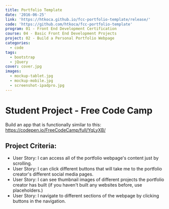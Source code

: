 ```yaml
---
title: Portfolio Template
date: '2016-06-25'
link: 'https://htkoca.github.io/fcc-portfolio-template/release/'
code: 'https://github.com/htkoca/fcc-portfolio-template'
program: 01 - Front End Development Certification
course: 04 - Basic Front End Development Projects
project: 02 - Build a Personal Portfolio Webpage
categories:
  - code
tags:
  - bootstrap
  - jQuery
cover: cover.jpg
images:
  - mockup-tablet.jpg
  - mockup-mobile.jpg
  - screenshot-ipadpro.jpg
---
```

# Student Project - Free Code Camp
Build an app that is functionally similar to this: https://codepen.io/FreeCodeCamp/full/YqLyXB/

## Project Criteria:
* User Story: I can access all of the portfolio webpage's content just by scrolling.
* User Story: I can click different buttons that will take me to the portfolio creator's different social media pages.
* User Story: I can see thumbnail images of different projects the portfolio creator has built (if you haven't built any websites before, use placeholders.)
* User Story: I navigate to different sections of the webpage by clicking buttons in the navigation.
